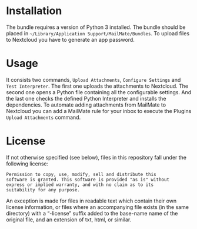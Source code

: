 # Installation

The bundle requires a version of Python 3 installed. The bundle should be placed in `~/Library/Application Support/MailMate/Bundles`.
To upload files to Nextcloud you have to generate an app password.

# Usage

It consists two commands, `Upload Attachments`, `Configure Settings` and `Test Interpreter`. The first one uploads the attachments to Nextcloud.
The second one opens a Python file containing all the configurable settings. And the last one checks the defined Python Interpreter and installs the dependencies.
To automate adding attachments from MailMate to Nextcloud you can add a MailMate rule for your inbox to execute the Plugins `Upload Attachments` command.

# License

If not otherwise specified (see below), files in this repository fall under the following license:

	Permission to copy, use, modify, sell and distribute this
	software is granted. This software is provided "as is" without
	express or implied warranty, and with no claim as to its
	suitability for any purpose.

An exception is made for files in readable text which contain their own license information, or files where an accompanying file exists (in the same directory) with a “-license” suffix added to the base-name name of the original file, and an extension of txt, html, or similar.

